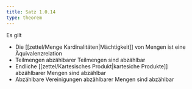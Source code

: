 ```yaml
---
title: Satz 1.0.14
type: theorem
---
```


Es gilt
- Die [[zettel/Menge Kardinalitäten|Mächtigkeit]] von Mengen ist eine Äquivalenzrelation
- Teilmengen abzählbarer Teilmengen sind abzählbar
- Endliche [[zettel/Kartesisches Produkt|kartesiche Produkte]] abzählbarer Mengen sind abzählbar
- Abzählbare Vereinigungen abzählbarer Mengen sind abzählbar